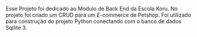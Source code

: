 Esse Projeto foi dedicado ao Modulo de Back End da Escola Koru. No projeto foi criado um CRUD para um E-commerce de Petshop. Foi utilizado para construção do projeto Python conectando com o banco de dados Sqllite 3.
